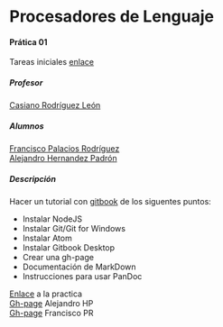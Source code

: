 Procesadores de Lenguaje
==
#### Prática 01
Tareas iniciales [enlace](https://casianorodriguezleon.gitbooks.io/ull-esit-1617/practicas/practicatareasiniciales.html)
##### Profesor
[Casiano Rodríguez León](https://github.com/crguezl)
##### Alumnos
[Francisco Palacios Rodríguez](https://github.com/franjpr)  
[Alejandro Hernandez Padrón](https://github.com/alehdezp)

##### Descripción
Hacer un tutorial con [gitbook](https://www.gitbook.com) de los siguentes puntos:
* Instalar NodeJS
* Instalar Git/Git for Windows
* Instalar Atom
* Instalar Gitbook Desktop
* Crear una gh-page
* Documentación de MarkDown
* Instrucciones para usar PanDoc

[Enlace](https://github.com/ULL-ESIT-PL-1617/tareas-iniciales-fran-ale) a la practica  
[Gh-page](https://alehdezp.github.io/) Alejandro HP  
[Gh-page](https://franjpr.github.io/) Francisco PR
